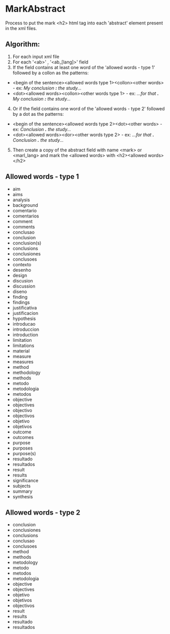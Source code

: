 # MarkAbstract
Process to put the mark &lt;h2> html tag into each 'abstract' element present in the xml files.

## Algorithm:

1. For each input xml file
2. For each '&lt;ab&gt;' , '&lt;ab_[lang]&gt;' field
3. If the field contains at least one word of the 'allowed words - type 1' followed by a collon as the patterns:
  * &lt;begin of the sentence&gt;&lt;allowed words type 1&gt;&lt;collon&gt;&lt;other words&gt; - ex: *My conclusion **:** the study...*
  * &lt;dot&gt;&lt;allowed words&gt;&lt;collon&gt;<other words type 1&gt; - ex: *...for that **.** My conclusion **:** the study...*
4. Or if the field contains one word of the 'allowed words - type 2' followed by a dot as the patterns:
  * &lt;begin of the sentence&gt;&lt;allowed words type 2&gt;&lt;dot&gt;<other words&gt; - ex: *Conclusion **.** the study...*
  * &lt;dot&gt;&lt;allowed words&gt;&lt;dor&gt;<other words type 2&gt; - ex: *...for that **.** Conclusion **.** the study...*
5. Then create a copy of the abstract field with name &lt;mark&gt; or &lt;marl_lang&gt; and mark the &lt;allowed words&gt; with &lt;h2&gt;&lt;allowed words&gt;&lt;/h2&gt;

## Allowed words - type 1

  * aim
  * aims
  * analysis
  * background
  * comentario
  * comentarios
  * comment
  * comments
  * conclusao
  * conclusion
  * conclusion(s)
  * conclusions
  * conclusiones
  * conclusoes
  * contexto
  * desenho
  * design
  * discusion
  * discussion
  * diseno
  * finding
  * findings
  * justificativa
  * justificacion
  * hypothesis
  * introducao
  * introduccion
  * introduction
  * limitation
  * limitations
  * material
  * measure
  * measures
  * method
  * methodology
  * methods
  * metodo
  * metodologia
  * metodos
  * objective
  * objectives
  * objectivo
  * objectivos
  * objetivo
  * objetivos
  * outcome
  * outcomes
  * purpose
  * purposes
  * purpose(s)
  * resultado
  * resultados
  * result
  * results
  * significance
  * subjects
  * summary
  * synthesis
  
  ## Allowed words - type 2
  
  * conclusion
  * conclusiones
  * conclusions
  * conclusao
  * conclusoes
  * method
  * methods
  * metodology
  * metodo
  * metodos
  * metodologia
  * objective
  * objectives
  * objetivo
  * objetivos
  * objectivos
  * result
  * results
  * resultado
  * resultados
